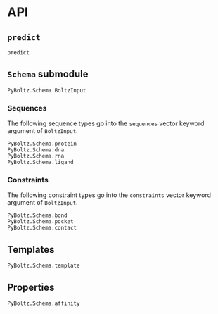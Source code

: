 # API

## `predict`

```@docs
predict
```

## `Schema` submodule

```@docs
PyBoltz.Schema.BoltzInput
```

### Sequences

The following sequence types go into the `sequences` vector keyword argument of `BoltzInput`.

```@docs
PyBoltz.Schema.protein
PyBoltz.Schema.dna
PyBoltz.Schema.rna
PyBoltz.Schema.ligand
```

### Constraints

The following constraint types go into the `constraints` vector keyword argument of `BoltzInput`.

```@docs
PyBoltz.Schema.bond
PyBoltz.Schema.pocket
PyBoltz.Schema.contact
```

## Templates

```@docs
PyBoltz.Schema.template
```

## Properties

```@docs
PyBoltz.Schema.affinity
```
